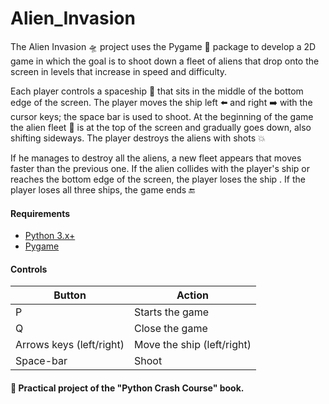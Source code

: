 # Alien_Invasion

The Alien Invasion 🛸 project uses the Pygame 🐍 package to develop a 2D game in which the goal is to shoot down a fleet of aliens that drop onto the screen in levels that increase in speed and difficulty. 

Each player controls a spaceship 🚀 that sits in the middle of the bottom edge of the screen. The player moves the ship left ⬅️ and right ➡️ with the cursor keys; the space bar is used to shoot. At the beginning of the game the alien fleet 👾 is at the top of the screen and gradually goes down, also shifting sideways. The player destroys the aliens with shots 💥

If he manages to destroy all the aliens, a new fleet appears that moves faster than the previous one. If the alien collides with the player's ship or reaches the bottom edge of the screen, the player loses the ship . If the player loses all three ships, the game ends 🔚

#### Requirements
- [Python 3.x+](https://www.python.org)
- [Pygame](https://www.pygame.org)

#### Controls
| Button | Action |
| ------ | ------ |
| P | Starts the game |
| Q | Close the game |
| Arrows keys (left/right) | Move the ship (left/right) |
| Space-bar | Shoot |

#### 📔 Practical project of the "Python Crash Course" book.